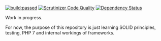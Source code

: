 <a href="https://travis-ci.org/ambitia/ambitia"><img src="https://travis-ci.org/ambitia/ambitia.svg" alt="build:passed" /></a>
[![Scrutinizer Code Quality](https://scrutinizer-ci.com/g/ambitia/ambitia/badges/quality-score.png?b=master)](https://scrutinizer-ci.com/g/ambitia/ambitia/?branch=master)
[![Dependency Status](https://www.versioneye.com/user/projects/58346f2ae7cea00039353b5b/badge.svg?style=flat-square)](https://www.versioneye.com/user/projects/58346f2ae7cea00039353b5b)

Work in progress.

For now, the purpose of this repository is just learning SOLID principles, testing, PHP 7 and internal workings of frameworks.
